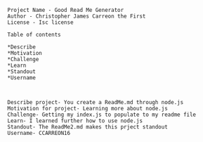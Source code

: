 
    Project Name - Good Read Me Generator
    Author - Christopher James Carreon the First
    License - Isc license

    Table of contents
    
    *Describe
    *Motivation
    *Challenge
    *Learn
    *Standout
    *Username 
    
    
    
    Describe project- You create a ReadMe.md through node.js
    Motivation for project- Learning more about node.js 
    Challenge- Getting my index.js to populate to my readme file
    Learn- I learned further how to use node.js
    Standout- The ReadMe2.md makes this prject standout 
    Username- CCARREON16



        
    